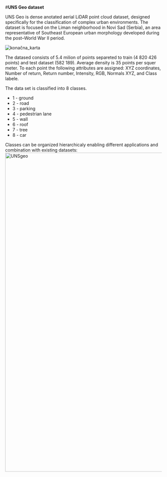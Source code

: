 #**UNS Geo dataset**

UNS Geo is dense anotated aerial LiDAR point cloud dataset, designed specifically for the classification of complex urban environments. The dataset is focused on the Liman neighborhood in Novi Sad (Serbia), an area representative of Southeast European urban morphology developed during the post–World War II period.

![konačna_karta](https://github.com/user-attachments/assets/26896cac-3632-44ca-bbaa-ba351b7480c3)

The datased consists of 5.4 milion of points separeted to train (4 820 426 points) and test dataset (582 189). Average density is 35 points per squer meter. To each point the following attributes are assigned: XYZ coordinates, Number of return, Return number, Intensity, RGB, Normals XYZ, and Class labele.

The data set is classified into 8 classes. 
- 1 - ground
- 2 - road
- 3 - parking
- 4 - pedestrian lane
- 5 - wall
- 6 - roof
- 7 - tree
- 8 - car

Classes can be organized hierarchicaly enabling different applications and combination with existing datasets:
<img width="1700" height="1023" alt="UNSgeo" src="https://github.com/user-attachments/assets/07ba82ac-dd3a-4711-8046-b042e5e9f74c" />

